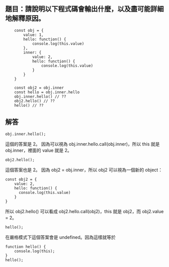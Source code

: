 ## 題目：請說明以下程式碼會輸出什麼，以及盡可能詳細地解釋原因。

```
	const obj = {
  		value: 1,
  		hello: function() {
    		console.log(this.value)
  		},
  		inner: {
    		value: 2,
    		hello: function() {
      			console.log(this.value)
    		}
  		}
	}
	
	const obj2 = obj.inner
	const hello = obj.inner.hello
	obj.inner.hello() // ??
	obj2.hello() // ??
	hello() // ??
```

## 解答
```
obj.inner.hello();
```
這個的答案是 2。
因為可以視為 obj.inner.hello.call(obj.inner)，所以 this 就是 obj.inner，裡面的 value 就是 2。

```
obj2.hello();
```
這個答案也是 2。
因為 obj2 = obj.inner，所以 obj2 可以視為一個新的 object：
```
const obj2 = {
    value: 2,
    hello: function() {
      console.log(this.value)
    }
}
```

所以 obj2.hello() 可以看成 obj2.hello.call(obj2)，this 就是 obj2，而 obj2.value = 2。

```
hello();
```
在嚴格模式下這個答案會是 undefined。因為這樣就等於
```
function hello() {
	console.log(this);
}
hello();
```